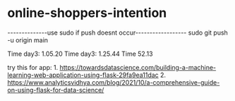 # online-shoppers-intention
--------------use sudo if push doesnt occur------------------
sudo git push -u origin main


Time day3: 1.05.20
Time day3: 1.25.44
Time 52.13


try this for app: 1. https://towardsdatascience.com/building-a-machine-learning-web-application-using-flask-29fa9ea11dac
2. https://www.analyticsvidhya.com/blog/2021/10/a-comprehensive-guide-on-using-flask-for-data-science/

